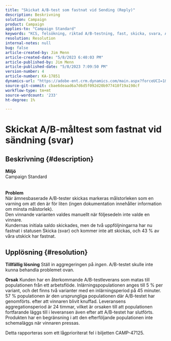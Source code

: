 ```yaml
---
title: "Skickat A/B-test som fastnat vid Sending (Reply)"
description: Beskrivning
solution: Campaign
product: Campaign
applies-to: "Campaign Standard"
keywords: "KCS, felsökning, riktad A/B-testning, fast, skicka, svara, Adobe Campaign Standard, ACS"
resolution: Resolution
internal-notes: null
bug: false
article-created-by: Jim Menn
article-created-date: "5/8/2023 6:40:03 PM"
article-published-by: Jim Menn
article-published-date: "5/8/2023 7:09:50 PM"
version-number: 4
article-number: KA-17851
dynamics-url: "https://adobe-ent.crm.dynamics.com/main.aspx?forceUCI=1&pagetype=entityrecord&etn=knowledgearticle&id=828ce3bb-cfed-ed11-8849-6045bd006c82"
source-git-commit: cbae6deaad6a7d6d5f092d20b977410f19a198cf
workflow-type: tm+mt
source-wordcount: '233'
ht-degree: 1%

---
```


# Skickat A/B-måltest som fastnat vid sändning (svar)

## Beskrivning {#description}

<b>Miljö</b>
<br>Campaign Standard
<br> <br><br><b>Problem</b>
<br>När ämnesbaserade A/B-tester skickas markeras målstorleken som en varning om att den är för liten (ingen dokumentation innehåller information om minsta målstorlek).
<br>Den vinnande varianten valdes manuellt när följesedeln inte valde en vinnare.
<br>Kundernas initiala saldo skickades, men de två uppföljningarna har nu fastnat i statusen Skicka (svar) och kommer inte att skickas, och 43 % av våra utskick har fastnat.<br>

## Upplösning {#resolution}


<b>Tillfällig lösning</b>
Ställ in aggregeringen på *ingen*.
A/B-testet skulle inte kunna behandla problemet ovan.

<b>Orsak</b>
Kunden har en återkommande A/B-testleverans som matas till populationen från ett arbetsflöde.
Inlärningspopulationen anges till 5 % per variant, och det finns två varianter med en inlärningsperiod på 45 minuter.
57 % populationen är den ursprungliga populationen där A/B-testet har genomförts. efter att vinnaren blivit knuffad.
Leveransens aggregationsperiod är 24 timmar, vilket är orsaken till att populationen fortfarande läggs till i leveransen även efter att A/B-testet har slutförts.
Produkten har en begränsning i att den efterföljande populationen inte schemaläggs när vinnaren pressas.

Detta rapporteras som ett lågprioriterat fel i biljetten CAMP-47125.
